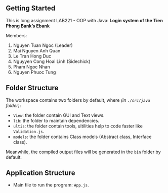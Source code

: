 ## Getting Started

This is long assignment LAB221 - OOP with Java: **Login system of the Tien Phong Bank’s Ebank**

Members:

1. Nguyen Tuan Ngoc (Leader)
2. Mai Nguyen Anh Quan
3. Le Tran Hong Duc
4. Nguyyen Cong Hoai Linh (Sidechick)
5. Pham Ngoc Nhan
6. Nguyen Phuoc Tung

## Folder Structure

The workspace contains two folders by default, where _(in `./src/java` folder)_:

- `View`: the folder contain GUI and Text views.
- `lib`: the folder to maintain dependencies.
- `ultis`: the folder contain tools, ultilities help to code faster like `Validation.js`.
- `models`: the folder contains Class models (Abstract class, Interface class).

Meanwhile, the compiled output files will be generated in the `bin` folder by default.

## Application Structure

- Main file to run the program: `App.js`.


